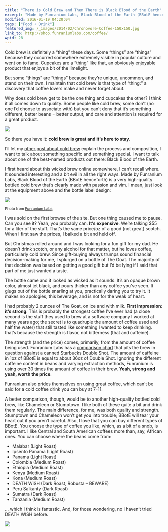 ```yaml
---
title: "There is Cold Brew and Then There is Black Blood of the Earth"
excerpt: "Made by Funranium Labs, Black Blood of the Earth (BBotE henceforth) is a very high-quality bottled cold brew that’s clearly made with passion and vim."
modified: 2016-01-19 04:20:04
tags: ["Food + Drink"]
featured_img: /_images/2014/02/Chronovore-Coffee-150x150.jpg
link_to: http://shop.funraniumlabs.com/coffee/
wpid: 28
---
```



Cold brew is definitely a “thing” these days. Some “things” are “things” because they occurred somewhere extremely visible in popular culture and went on to fame. Cupcakes are a “thing” like that, an obviously enjoyable product that enjoys a bit of the limelight.

But some “things” are “things” because they’re unique, uncommon, and stand on their own. I maintain that cold brew is that type of “thing:” a discovery that coffee lovers make and never forget about.

Why does cold brew get to be the one thing and cupcakes the other? I think it all comes down to quality. Some people like cold brew, some don’t (no one I’d choose to associate with) but you can’t deny that it’s something different, better beans = better output, and care and attention is required for a great product.

![](/_images/2014/02/Chronovore-Coffee.jpg)

So there you have it: **cold brew is great and it’s here to stay**.

I’ll let my [other post about cold brew](/coldbrew-i-always-want-it-in-my-mouth/) explain the process and composition, I want to talk about something specific and something special. I want to talk about one of the best-named products out there: Black Blood of the Earth.

I first heard about this wicked brew online somewhere, I can’t recall where. It sounded interesting and a bit evil in all the right ways. Made by Funranium Labs, Black Blood of the Earth (BBotE henceforth) is a very high-quality bottled cold brew that’s clearly made with passion and vim. I mean, just look at the equipment above and the bottle label design:

![](/_images/2014/02/goat-883x1024-e1419609642191.jpg)

<small>Photo from [Funranium Labs](http://www.funraniumlabs.com/)</small>

I was sold on the first browse of the site. But one thing caused me to pause. Can you see it? Yeah, you probably can. **It’s expensive**. We’re talking $55 for a liter of the stuff. That’s the same price/oz of a good (not great) scotch. When I first saw the prices, I balked a bit and held off.

But Christmas rolled around and I was looking for a fun gift for my dad. He doesn’t drink scotch, or any alcohol for that matter, but he loves coffee, particularly cold brew. Since gift-buying always trumps sound financial decision-making for me, I splurged on a bottle of The Goat. The majority of that decision was based on getting a good gift but I’d be lying if I said that part of me just wanted a taste.

The bottle came and it looked as wicked as it sounds. It’s an opaque brown color, almost jet black, and pours thicker than any coffee you’ve seen. It glugs out of the bottle snarling at you, practically daring you to try it. It makes no apologies, this beverage, and is not for the weak of heart.

I had probably 2 ounces of The Goat, on ice and with milk. **First impression: it’s strong**. This is probably the strongest coffee I’ve ever had (a close second is the stuff they used to brew at a software company I worked at many years ago; the secret is to quadruple the amount of coffee used and half the water) that still tasted like something I wanted to keep drinking. that’s because the strength is flavor, not bitterness (that and caffeine).

The strength (and the price) comes, primarily, from the amount of coffee being used. Funranium Labs has a [comparison chart](http://www.funraniumlabs.com/the-black-blood-of-the-earth/bbote-vs-coffee) that pits the brew in question against a canned Starbucks Double Shot. The amount of caffeine in 1oz of BBotE is equal to about 36oz of Double Shot. Ignoring the different caffeine content in beans and varying extraction methods, Funranium is using over 30 times the amount of coffee in their brew. **Yeah, strong and yeah, worth the price**.

Funranium also prides themselves on using great coffee, which can’t be said for a cold coffee drink you can buy at 7-11.

A better comparison, though, would be to another high-quality bottled cold brew, like Chameleon or Stumptown. I like both of these quite a bit and drink them regularly. The main difference, for me, was both quality and strength. Stumptown and Chameleon won’t get you into trouble; BBotE will tear your heart out if you aren’t careful. Also, I love that you can buy different types of BBotE. You choose the type of coffee you like, which, as a bit of a snob, is important. I like Central and South American coffees more than, say, African ones. You can choose where the beans come from:

- Malabar (Light Roast)
- Ipsento Panama (Light Roast)
- Panama (Light Roast)
- Colombia (Medium Roast)
- Ethiopia (Medium Roast)
- Kenya (Medium Roast)
- Kona (Medium Roast)
- DEATH WISH (Dark Roast, Robusta – BEWARE)
- Peru Salkanty (Dark Roast)
- Sumatra (Dark Roast)
- Tanzania (Medium Roast)

… which I think is fantastic. And, for those wondering, no I haven’t tried DEATH WISH before.

![](/_images/2015/02/pc_logo_023.png)
